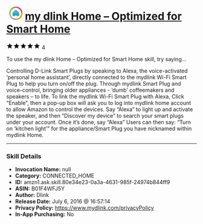 # &nbsp;<img src="skill_icon" alt="my dlink Home – Optimized for Smart Home icon" width="36"> [my dlink Home – Optimized for Smart Home](http://alexa.amazon.com/#skills/amzn1.ask.skill.80e34e23-0a3a-4631-985f-24974b844ff9)
![5 stars](../../images/ic_star_black_18dp_1x.png)![5 stars](../../images/ic_star_black_18dp_1x.png)![5 stars](../../images/ic_star_black_18dp_1x.png)![5 stars](../../images/ic_star_black_18dp_1x.png)![5 stars](../../images/ic_star_black_18dp_1x.png) 4

To use the my dlink Home – Optimized for Smart Home skill, try saying...

Controlling D-Link Smart Plugs by speaking to Alexa, the voice-activated ‘personal home assistant’, directly connected to the mydlink Wi-Fi Smart Plug to help you turn on/off the plug. Through mydlink Smart Plug and voice-control, bringing older appliances - ’dumb’ coffeemakers and speakers – to life. 
To link the mydlink Wi-Fi Smart Plug with Alexa, Click “Enable”, then a pop-up box will ask you to log into mydlink home account to allow Amazon to control the devices. 
Say “Alexa” to light up and activate the speaker, and then “Discover my device” to search your smart plugs under your account. Once it’s done, say “Alexa” Users can then say: “Turn on ‘kitchen light’” for the appliance/Smart Plug you have nicknamed within mydlink Home.

***

### Skill Details

* **Invocation Name:** null
* **Category:** CONNECTED_HOME
* **ID:** amzn1.ask.skill.80e34e23-0a3a-4631-985f-24974b844ff9
* **ASIN:** B01F4WFJ5Y
* **Author:** Dlink
* **Release Date:** July 6, 2016 @ 16:57:14
* **Privacy Policy:** https://www.mydlink.com/privacyPolicy
* **In-App Purchasing:** No
